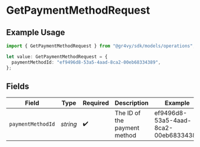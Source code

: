 # GetPaymentMethodRequest

## Example Usage

```typescript
import { GetPaymentMethodRequest } from "@gr4vy/sdk/models/operations";

let value: GetPaymentMethodRequest = {
  paymentMethodId: "ef9496d8-53a5-4aad-8ca2-00eb68334389",
};
```

## Fields

| Field                                | Type                                 | Required                             | Description                          | Example                              |
| ------------------------------------ | ------------------------------------ | ------------------------------------ | ------------------------------------ | ------------------------------------ |
| `paymentMethodId`                    | *string*                             | :heavy_check_mark:                   | The ID of the payment method         | ef9496d8-53a5-4aad-8ca2-00eb68334389 |